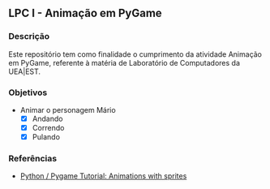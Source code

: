 ## LPC I - Animação em PyGame

### Descrição
Este repositório tem como finalidade o cumprimento da atividade Animação em PyGame, referente à matéria de Laboratório de Computadores da UEA|EST.

### Objetivos
- Animar o personagem Mário
  - [x] Andando
  - [x] Correndo
  - [x] Pulando

### Referências
- [Python / Pygame Tutorial: Animations with sprites](https://www.youtube.com/watch?v=MYaxPa_eZS0&ab_channel=ClearCode)
